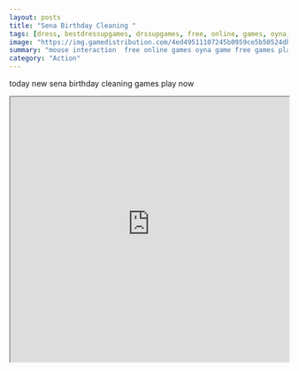 ```yaml
---
layout: posts
title: "Sena Birthday Cleaning "
tags: [dress, bestdressupgames, drssupgames, free, online, games, oyna, game, free, games, play, play, games]
image: "https://img.gamedistribution.com/4ed49511107245b0959ce5b50524db35.jpg"
summary: "mouse interaction  free online games oyna game free games play play games"
category: "Action"
---
```


today new sena birthday cleaning games play now

<iframe width="100%" height="480px;" src="https://flash.gamedistribution.com?game=4ed49511107245b0959ce5b50524db35"></iframe>